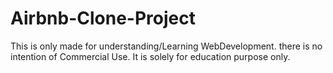 # Airbnb-Clone-Project
This is  only   made for understanding/Learning  WebDevelopment. 
there is no intention of Commercial Use.
It is solely for education purpose only.
